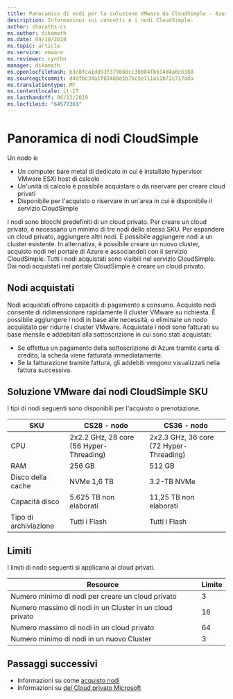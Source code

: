 ```yaml
---
title: Panoramica di nodi per la soluzione VMware da CloudSimple - Azure
description: Informazioni sui concetti e i nodi CloudSimple.
author: sharaths-cs
ms.author: dikamath
ms.date: 04/10/2019
ms.topic: article
ms.service: vmware
ms.reviewer: cynthn
manager: dikamath
ms.openlocfilehash: b3c8fca1dd93f379860cc3b084fbb14d4a0c6380
ms.sourcegitcommit: d4dfbc34a1f03488e1b7bc5e711a11b72c717ada
ms.translationtype: MT
ms.contentlocale: it-IT
ms.lasthandoff: 06/13/2019
ms.locfileid: "64577361"
---
```

# <a name="cloudsimple-nodes-overview"></a>Panoramica di nodi CloudSimple

Un nodo è:

* Un computer bare metal di dedicato in cui è installato hypervisor VMware ESXi host di calcolo  
* Un'unità di calcolo è possibile acquistare o da riservare per creare cloud privati  
* Disponibile per l'acquisto o riservare in un'area in cui è disponibile il servizio CloudSimple

I nodi sono blocchi predefiniti di un cloud privato.  Per creare un cloud privato, è necessario un minimo di tre nodi dello stesso SKU.  Per espandere un cloud privato, aggiungere altri nodi.  È possibile aggiungere nodi a un cluster esistente. In alternativa, è possibile creare un nuovo cluster, acquisto nodi nel portale di Azure e associandoli con il servizio CloudSimple.  Tutti i nodi acquistati sono visibili nel servizio CloudSimple.  Dai nodi acquistati nel portale CloudSimple è creare un cloud privato.

## <a name="purchased-nodes"></a>Nodi acquistati

Nodi acquistati offrono capacità di pagamento a consumo. Acquisto nodi consente di ridimensionare rapidamente il cluster VMware su richiesta. È possibile aggiungere i nodi in base alle necessità, o eliminare un nodo acquistato per ridurre i cluster VMware. Acquistate i nodi sono fatturati su base mensile e addebitati alla sottoscrizione in cui sono stati acquistati:

* Se effettua un pagamento della sottoscrizione di Azure tramite carta di credito, la scheda viene fatturata immediatamente.
* Se la fatturazione tramite fattura, gli addebiti vengono visualizzati nella fattura successiva.

## <a name="vmware-solution-by-cloudsimple-nodes-sku"></a>Soluzione VMware dai nodi CloudSimple SKU

I tipi di nodi seguenti sono disponibili per l'acquisto o prenotazione.

| SKU | CS28 - nodo | CS36 - nodo |
|-----|-------------|-------------|
| CPU | 2x2.2 GHz, 28 core (56 Hyper-Threading) | 2x2.3 GHz, 36 core (72 Hyper-Threading) |
| RAM | 256 GB | 512 GB |
| Disco della cache |  NVMe 1,6 TB | 3.2-TB NVMe |
| Capacità disco | 5.625 TB non elaborati | 11,25 TB non elaborati |
| Tipo di archiviazione | Tutti i Flash | Tutti i Flash |

## <a name="limits"></a>Limiti

I limiti di nodo seguenti si applicano ai cloud privati.

| Resource | Limite |
|----------|-------|
| Numero minimo di nodi per creare un cloud privato | 3 |
| Numero massimo di nodi in un Cluster in un cloud privato | 16 |
| Numero massimo di nodi in un cloud privato | 64 |
| Numero minimo di nodi in un nuovo Cluster | 3 |

## <a name="next-steps"></a>Passaggi successivi

* Informazioni su come [acquisto nodi](create-nodes.md)
* Informazioni su [del Cloud privato Microsoft](cloudsimple-private-cloud.md)